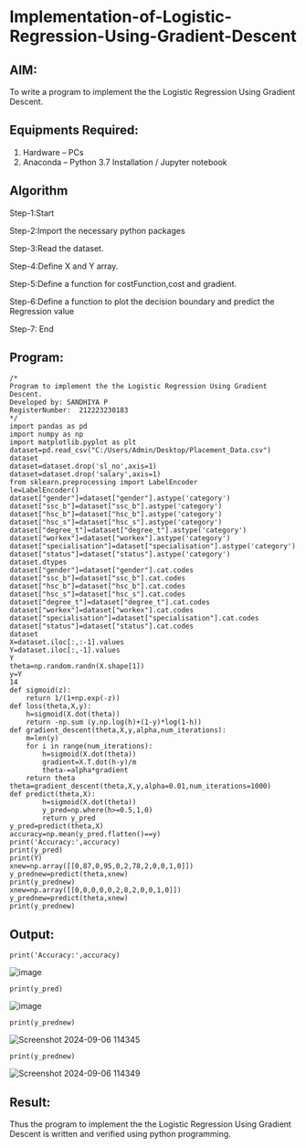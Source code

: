# Implementation-of-Logistic-Regression-Using-Gradient-Descent

## AIM:
To write a program to implement the the Logistic Regression Using Gradient Descent.

## Equipments Required:
1. Hardware – PCs
2. Anaconda – Python 3.7 Installation / Jupyter notebook

## Algorithm
Step-1:Start

Step-2:Import the necessary python packages

Step-3:Read the dataset.

Step-4:Define X and Y array.

Step-5:Define a function for costFunction,cost and gradient.

Step-6:Define a function to plot the decision boundary and predict the Regression value 

Step-7: End
## Program:
```
/*
Program to implement the the Logistic Regression Using Gradient Descent.
Developed by: SANDHIYA P
RegisterNumber:  212223230183
*/
import pandas as pd
import numpy as np
import matplotlib.pyplot as plt
dataset=pd.read_csv("C:/Users/Admin/Desktop/Placement_Data.csv")
dataset
dataset=dataset.drop('sl_no',axis=1)
dataset=dataset.drop('salary',axis=1)
from sklearn.preprocessing import LabelEncoder
le=LabelEncoder()
dataset["gender"]=dataset["gender"].astype('category')
dataset["ssc_b"]=dataset["ssc_b"].astype('category')
dataset["hsc_b"]=dataset["hsc_b"].astype('category')
dataset["hsc_s"]=dataset["hsc_s"].astype('category')
dataset["degree_t"]=dataset["degree_t"].astype('category')
dataset["workex"]=dataset["workex"].astype('category')
dataset["specialisation"]=dataset["specialisation"].astype('category')
dataset["status"]=dataset["status"].astype('category')
dataset.dtypes
dataset["gender"]=dataset["gender"].cat.codes
dataset["ssc_b"]=dataset["ssc_b"].cat.codes
dataset["hsc_b"]=dataset["hsc_b"].cat.codes
dataset["hsc_s"]=dataset["hsc_s"].cat.codes
dataset["degree_t"]=dataset["degree_t"].cat.codes
dataset["workex"]=dataset["workex"].cat.codes
dataset["specialisation"]=dataset["specialisation"].cat.codes
dataset["status"]=dataset["status"].cat.codes
dataset
X=dataset.iloc[:,:-1].values
Y=dataset.iloc[:,-1].values
Y
theta=np.random.randn(X.shape[1])
y=Y
14
def sigmoid(z):
    return 1/(1+np.exp(-z))
def loss(theta,X,y):
    h=sigmoid(X.dot(theta))
    return -np.sum (y.np.log(h)+(1-y)*log(1-h))
def gradient_descent(theta,X,y,alpha,num_iterations):
    m=len(y)
    for i in range(num_iterations):
        h=sigmoid(X.dot(theta))
        gradient=X.T.dot(h-y)/m
        theta-=alpha*gradient
    return theta
theta=gradient_descent(theta,X,y,alpha=0.01,num_iterations=1000)
def predict(theta,X):
        h=sigmoid(X.dot(theta))
        y_pred=np.where(h>=0.5,1,0)
        return y_pred
y_pred=predict(theta,X)
accuracy=np.mean(y_pred.flatten()==y)
print('Accuracy:',accuracy)
print(y_pred)
print(Y)
xnew=np.array([[0,87,0,95,0,2,78,2,0,0,1,0]])
y_prednew=predict(theta,xnew)
print(y_prednew)
xnew=np.array([[0,0,0,0,0,2,8,2,0,0,1,0]])
y_prednew=predict(theta,xnew)
print(y_prednew)
```

## Output:
```
print('Accuracy:',accuracy)
```
![image](https://github.com/user-attachments/assets/645be245-5ea1-4d62-b623-669d594f46fe)
```
print(y_pred)
```
![image](https://github.com/user-attachments/assets/f567e4d9-e839-440f-81a4-2628cda134c7)
```
print(y_prednew)
```
![Screenshot 2024-09-06 114345](https://github.com/user-attachments/assets/7c557095-2e55-47f6-9dec-08eec65b6245)

```
print(y_prednew)
```
![Screenshot 2024-09-06 114349](https://github.com/user-attachments/assets/070ccd1c-2b00-47e6-9210-492ac012a6f4)


## Result:
Thus the program to implement the the Logistic Regression Using Gradient Descent is written and verified using python programming.

